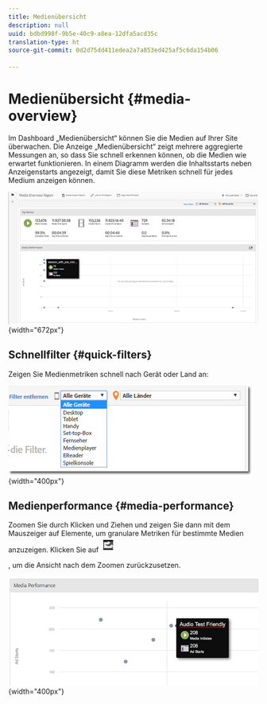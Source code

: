 ```yaml
---
title: Medienübersicht
description: null
uuid: bdbd998f-9b5e-40c9-a8ea-12dfa5acd35c
translation-type: ht
source-git-commit: 0d2d75dd411edea2a7a853ed425af5c6da154b06

---
```



# Medienübersicht {#media-overview}

Im Dashboard „Medienübersicht“ können Sie die Medien auf Ihrer Site überwachen. Die Anzeige „Medienübersicht“ zeigt mehrere aggregierte Messungen an, so dass Sie schnell erkennen können, ob die Medien wie erwartet funktionieren. In einem Diagramm werden die Inhaltsstarts neben Anzeigenstarts angezeigt, damit Sie diese Metriken schnell für jedes Medium anzeigen können.

![](assets/media_overview.png){width="672px"}

## Schnellfilter {#quick-filters}

Zeigen Sie Medienmetriken schnell nach Gerät oder Land an:

![](assets/video-overview-report-filters.png){width="400px"}

## Medienperformance {#media-performance}

Zoomen Sie durch Klicken und Ziehen und zeigen Sie dann mit dem Mauszeiger auf Elemente, um granulare Metriken für bestimmte Medien anzuzeigen. Klicken Sie auf  ![](assets/video-overview-report-revert.png)

, um die Ansicht nach dem Zoomen zurückzusetzen.

![](assets/media_overview_zoom.png){width="400px"}

